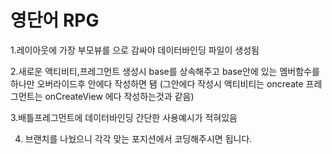 # 영단어 RPG

1.레이아웃에 가장 부모뷰를 <layout>으로 감싸야 데이터바인딩 파일이 생성됨

2.새로운 액티비티,프레그먼트 생성시 base를 상속해주고 base안에 있는 
멤버함수를 하나만 오버라이드후 안에다 작성하면 됌
(그안에다 작성시 액티비티는 oncreate 프레그먼트는 onCreateView 에다 작성하는것과 같음)

3.배틀프레그먼트에 데이터바인딩 간단한 사용예시가 적혀있음

4. 브랜치를 나눴으니 각각 맞는 포지션에서 코딩해주시면 됩니다.
